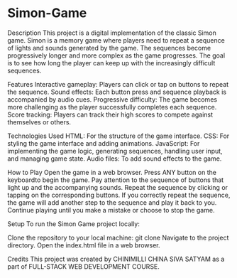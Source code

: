 # Simon-Game

Description
This project is a digital implementation of the classic Simon game. Simon is a memory game where players need to repeat a sequence of lights and sounds generated by the game. The sequences become progressively longer and more complex as the game progresses. The goal is to see how long the player can keep up with the increasingly difficult sequences.

Features
Interactive gameplay: Players can click or tap on buttons to repeat the sequence.
Sound effects: Each button press and sequence playback is accompanied by audio cues.
Progressive difficulty: The game becomes more challenging as the player successfully completes each sequence.
Score tracking: Players can track their high scores to compete against themselves or others.

Technologies Used
HTML: For the structure of the game interface.
CSS: For styling the game interface and adding animations.
JavaScript: For implementing the game logic, generating sequences, handling user input, and managing game state.
Audio files: To add sound effects to the game.

How to Play
Open the game in a web browser.
Press ANY button on the keyboardto begin the game.
Pay attention to the sequence of buttons that light up and the accompanying sounds.
Repeat the sequence by clicking or tapping on the corresponding buttons.
If you correctly repeat the sequence, the game will add another step to the sequence and play it back to you.
Continue playing until you make a mistake or choose to stop the game.

Setup
To run the Simon Game project locally:

Clone the repository to your local machine: git clone <repository-url>
Navigate to the project directory.
Open the index.html file in a web browser.

Credits
This project was created by CHINIMILLI CHINA SIVA SATYAM as a part of FULL-STACK WEB DEVELOPMENT COURSE.

